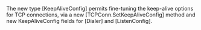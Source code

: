 The new type [KeepAliveConfig] permits fine-tuning the keep-alive
options for TCP connections, via a new [TCPConn.SetKeepAliveConfig]
method and new KeepAliveConfig fields for [Dialer] and [ListenConfig].
